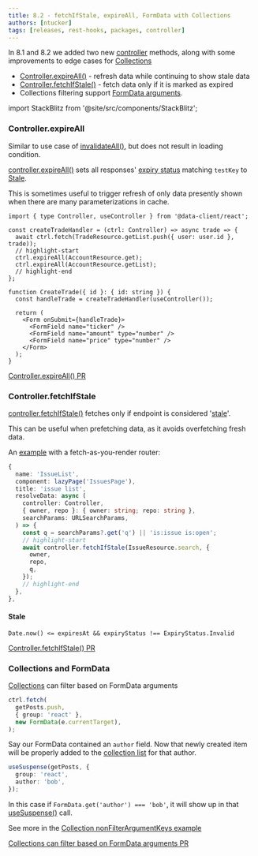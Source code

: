 ```yaml
---
title: 8.2 - fetchIfStale, expireAll, FormData with Collections
authors: [ntucker]
tags: [releases, rest-hooks, packages, controller]
---
```


In 8.1 and 8.2 we added two new [controller](/docs/api/Controller) methods, along
with some improvements to edge cases for [Collections](/rest/api/Collection)

- [Controller.expireAll()](/blog/2023/08/24/react-8.2-released#controllerexpireall) - refresh data while continuing to show stale data
- [Controller.fetchIfStale()](/blog/2023/08/24/react-8.2-released#controllerfetchifstale) - fetch data only if it is marked as expired
- Collections filtering support [FormData arguments](/blog/2023/08/24/react-8.2-released#collections-and-formdata).

<!--truncate-->

import StackBlitz from '@site/src/components/StackBlitz';

### Controller.expireAll

Similar to use case of [invalidateAll()](/docs/api/Controller#invalidateAll), but does not result in loading condition.

[controller.expireAll()](https://dataclient.io/docs/api/Controller#expireAll) sets all responses' [expiry status](/docs/concepts/expiry-policy) matching `testKey` to [Stale](/docs/concepts/expiry-policy#stale).

This is sometimes useful to trigger refresh of only data presently shown
when there are many parameterizations in cache.

```tsx
import { type Controller, useController } from '@data-client/react';

const createTradeHandler = (ctrl: Controller) => async trade => {
  await ctrl.fetch(TradeResource.getList.push({ user: user.id }, trade));
  // highlight-start
  ctrl.expireAll(AccountResource.get);
  ctrl.expireAll(AccountResource.getList);
  // highlight-end
};

function CreateTrade({ id }: { id: string }) {
  const handleTrade = createTradeHandler(useController());

  return (
    <Form onSubmit={handleTrade}>
      <FormField name="ticker" />
      <FormField name="amount" type="number" />
      <FormField name="price" type="number" />
    </Form>
  );
}
```

[Controller.expireAll() PR](https://github.com/reactive/data-client/pull/2738)

### Controller.fetchIfStale

[controller.fetchIfStale()](https://dataclient.io/docs/api/Controller#fetchIfStale) fetches only if endpoint is considered '[stale](/docs/concepts/expiry-policy#stale)'.

This can be useful when prefetching data, as it avoids overfetching fresh data.

An [example](https://stackblitz.com/github/reactive/data-client/tree/master/examples/github-app?file=src%2Frouting%2Froutes.tsx) with a fetch-as-you-render router:

```ts
{
  name: 'IssueList',
  component: lazyPage('IssuesPage'),
  title: 'issue list',
  resolveData: async (
    controller: Controller,
    { owner, repo }: { owner: string; repo: string },
    searchParams: URLSearchParams,
  ) => {
    const q = searchParams?.get('q') || 'is:issue is:open';
    // highlight-start
    await controller.fetchIfStale(IssueResource.search, {
      owner,
      repo,
      q,
    });
    // highlight-end
  },
},
```

<StackBlitz app="github-app" file="src/routing/routes.tsx" view="editor" branch="master" />

#### Stale

```tsx
Date.now() <= expiresAt && expiryStatus !== ExpiryStatus.Invalid
```

[Controller.fetchIfStale() PR](https://github.com/reactive/data-client/pull/2743)


### Collections and FormData

[Collections](/rest/api/Collection) can filter based on FormData arguments

```ts
ctrl.fetch(
  getPosts.push,
  { group: 'react' },
  new FormData(e.currentTarget),
);
```

Say our FormData contained an `author` field. Now that newly created
item will be properly added to the [collection list](/rest/api/Collection) for that author.

```ts
useSuspense(getPosts, {
  group: 'react',
  author: 'bob',
});
```

In this case if `FormData.get('author') === 'bob'`, it will show
up in that [useSuspense()](/docs/api/useSuspense) call.

See more in the [Collection nonFilterArgumentKeys example](https://dataclient.io/rest/api/Collection#nonfilterargumentkeys)

[Collections can filter based on FormData arguments PR](https://github.com/reactive/data-client/pull/2771)

